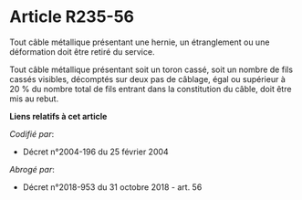 # Article R235-56

Tout câble métallique présentant une hernie, un étranglement ou une déformation doit être retiré du service.

Tout câble métallique présentant soit un toron cassé, soit un nombre de fils cassés visibles, décomptés sur deux pas de
câblage, égal ou supérieur à 20 % du nombre total de fils entrant dans la constitution du câble, doit être mis au rebut.

**Liens relatifs à cet article**

_Codifié par_:

  - Décret n°2004-196 du 25 février 2004

_Abrogé par_:

  - Décret n°2018-953 du 31 octobre 2018 - art. 56
